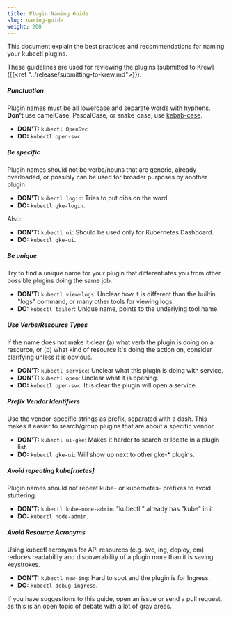 ```yaml
---
title: Plugin Naming Guide
slug: naming-guide
weight: 200
---
```


This document explain the best practices and recommendations for naming your
kubectl plugins.

These guidelines are used for reviewing the plugins [submitted to Krew]({{<ref
"../release/submitting-to-krew.md">}}).

##### _Punctuation_

Plugin names must be all lowercase and separate words with hyphens.
**Don't** use camelCase, PascalCase, or snake_case; use
[kebab-case](http://wiki.c2.com/?KebabCase).

- **DON'T:** `kubectl OpenSvc`
- **DO:** `kubectl open-svc`

##### _Be specific_

Plugin names should not be verbs/nouns that are generic, already overloaded, or
possibly can be used for broader purposes by another plugin.

- **DON'T:** `kubectl login`: Tries to put dibs on the word.
- **DO:** `kubectl gke-login`.

Also:

- **DON'T:** `kubectl ui`: Should be used only for Kubernetes Dashboard.
- **DO:** `kubectl gke-ui`.

##### _Be unique_

Try to find a unique name for your plugin that differentiates you from other
possible plugins doing the same job.

- **DON'T:** `kubectl view-logs`: Unclear how it is different than the builtin
  "logs" command, or many other tools for viewing logs.
- **DO:** `kubectl tailer`:  Unique name, points to the underlying
  tool name.

##### _Use Verbs/Resource Types_

If the name does not make it clear (a) what verb the plugin is doing on a
resource, or (b) what kind of resource it's doing the action on, consider
clarifying unless it is obvious.

- **DON'T:** `kubectl service`: Unclear what this plugin is doing with
  service.
- **DON'T:** `kubectl open`: Unclear what it is opening.
- **DO:** `kubectl open-svc`: It is clear the plugin will open a service.

##### _Prefix Vendor Identifiers_

Use the vendor-specific strings as prefix, separated with a dash. This makes it
easier to search/group plugins that are about a specific vendor.

- **DON'T:** `kubectl ui-gke`: Makes it harder to search or locate in a
  plugin list.
- **DO:** `kubectl gke-ui`: Will show up next to other gke-* plugins.

##### _Avoid repeating kube[rnetes]_

Plugin names should not repeat kube- or kubernetes- prefixes to avoid
stuttering.

- **DON'T:** `kubectl kube-node-admin`: "kubectl " already has "kube" in
  it.
- **DO:** `kubectl node-admin`.

##### _Avoid Resource Acronyms_

Using kubectl acronyms for API resources (e.g. svc, ing, deploy, cm) reduces
readability and discoverability of a plugin more than it is saving keystrokes.

- **DON'T:** `kubectl new-ing`: Hard to spot and the plugin is for
  Ingress.
- **DO:** `kubectl debug-ingress`.

If you have suggestions to this guide, open an issue or send a pull request, as
this is an open topic of debate with a lot of gray areas.

